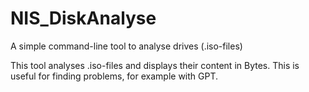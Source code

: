 # NIS_DiskAnalyse
A simple command-line tool to analyse drives (.iso-files)

This tool analyses .iso-files and displays their content in Bytes.
This is useful for finding problems, for example with GPT.
